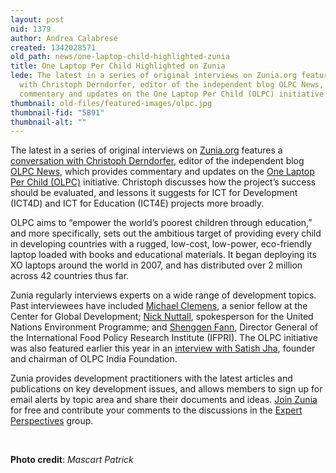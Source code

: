```yaml
---
layout: post
nid: 1379
author: Andrea Calabrese
created: 1342028571
old_path: news/one-laptop-child-highlighted-zunia
title: One Laptop Per Child Highlighted on Zunia
lede: The latest in a series of original interviews on Zunia.org features a conversation
  with Christoph Derndorfer, editor of the independent blog OLPC News, which provides
  commentary and updates on the One Laptop Per Child (OLPC) initiative.
thumbnail: old-files/featured-images/olpc.jpg
thumbnail-fid: "5891"
thumbnail-alt: ""
---
```


The latest in a series of original interviews on [Zunia.org](http://www.zunia.org/) features a [conversation with Christoph Derndorfer](http://expertperspectives.zunia.org/post/christoph-derndorfers-view-on-the-one-laptop-per-child-olpc-initiative/), editor of the independent blog [OLPC News](http://www.olpcnews.com/), which provides commentary and updates on the [One Laptop Per Child (OLPC)](http://one.laptop.org/) initiative. Christoph discusses how the project’s success should be evaluated, and lessons it suggests for ICT for Development (ICT4D) and ICT for Education (ICT4E) projects more broadly.

OLPC aims to “empower the world’s poorest children through education,” and more specifically, sets out the ambitious target of providing every child in developing countries with a rugged, low-cost, low-power, eco-friendly laptop loaded with books and educational materials. It began deploying its XO laptops around the world in 2007, and has distributed over 2 million across 42 countries thus far.

Zunia regularly interviews experts on a wide range of development topics. Past interviewees have included [Michael Clemens](http://expertperspectives.zunia.org/post/michael-clemens-talks-about-migration-and-development/), a senior fellow at the Center for Global Development; [Nick Nuttall](http://zunia.org/post/expert-perspective-nick-nuttall-spokesperson-for-the-united-nations-environment-programme-unep/?no_cache=1&cHash=3663306a605b0f3453060192977877f3), spokesperson for the United Nations Environment Programme; and [Shenggen Fann](http://zunia.org/post/interview-shenggen-fan-talks-about-food-policy-and-global-food-security/?no_cache=1&cHash=35b5a96e148771424bdc4b2e478a7a03), Director General of the International Food Policy Research Institute (IFPRI). The OLPC initiative was also featured earlier this year in an [interview with Satish Jha](http://zunia.org/post/one-laptop-per-child-olpc-a-reality-check-with-satish-jha/?no_cache=1&cHash=f8283e89097cf4060919ac0e50572d63), founder and chairman of OLPC India Foundation.

Zunia provides development practitioners with the latest articles and publications on key development issues, and allows members to sign up for email alerts by topic area and share their documents and ideas. [Join Zunia](http://zunia.org/member-log-in/?redirect_url=http%3A%2F%2Fzunia.org%2Fnew-post%2F) for free and contribute your comments to the discussions in the [Expert Perspectives](http://expertperspectives.zunia.org/) group.

 

**Photo credit**: *Mascart Patrick*
